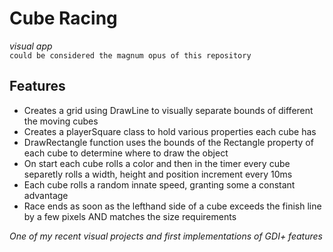 # Cube Racing
*visual app*<br>
`could be considered the magnum opus of this repository`

## Features
* Creates a grid using DrawLine to visually separate bounds of different the moving cubes
* Creates a playerSquare class to hold various properties each cube has
* DrawRectangle function uses the bounds of the Rectangle property of each cube to determine where to draw the object
* On start each cube rolls a color and then in the timer every cube separetly rolls a width, height and position increment every 10ms
* Each cube rolls a random innate speed, granting some a constant advantage
* Race ends as soon as the lefthand side of a cube exceeds the finish line by a few pixels AND matches the size requirements

*One of my recent visual projects and first implementations of GDI+ features*
